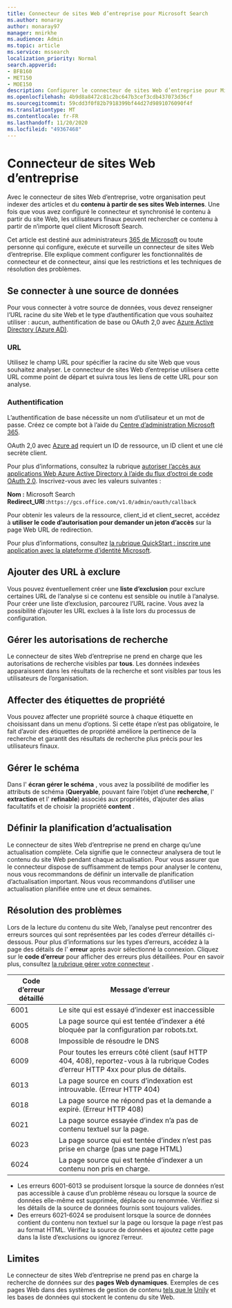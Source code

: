 ```yaml
---
title: Connecteur de sites Web d’entreprise pour Microsoft Search
ms.author: monaray
author: monaray97
manager: mnirkhe
ms.audience: Admin
ms.topic: article
ms.service: mssearch
localization_priority: Normal
search.appverid:
- BFB160
- MET150
- MOE150
description: Configurer le connecteur de sites Web d’entreprise pour Microsoft Search
ms.openlocfilehash: 4b9d8a8472c81c2bc647b3cef3cdb437073d36cf
ms.sourcegitcommit: 59cdd3f0f82b7918399bf44d27d9891076090f4f
ms.translationtype: MT
ms.contentlocale: fr-FR
ms.lasthandoff: 11/20/2020
ms.locfileid: "49367468"
---
```

<!-- markdownlint-disable no-inline-html -->
# <a name="enterprise-websites-connector"></a>Connecteur de sites Web d’entreprise

Avec le connecteur de sites Web d’entreprise, votre organisation peut indexer des articles et du **contenu à partir de ses sites Web internes**. Une fois que vous avez configuré le connecteur et synchronisé le contenu à partir du site Web, les utilisateurs finaux peuvent rechercher ce contenu à partir de n’importe quel client Microsoft Search.

Cet article est destiné aux administrateurs [365 de Microsoft](https://www.microsoft.com/microsoft-365) ou toute personne qui configure, exécute et surveille un connecteur de sites Web d’entreprise. Elle explique comment configurer les fonctionnalités de connecteur et de connecteur, ainsi que les restrictions et les techniques de résolution des problèmes.  

## <a name="connect-to-a-data-source"></a>Se connecter à une source de données

Pour vous connecter à votre source de données, vous devez renseigner l’URL racine du site Web et le type d’authentification que vous souhaitez utiliser : aucun, authentification de base ou OAuth 2,0 avec [Azure Active Directory (Azure AD)](https://docs.microsoft.com/azure/active-directory/).

### <a name="url"></a>URL

Utilisez le champ URL pour spécifier la racine du site Web que vous souhaitez analyser. Le connecteur de sites Web d’entreprise utilisera cette URL comme point de départ et suivra tous les liens de cette URL pour son analyse.

### <a name="authentication"></a>Authentification

L’authentification de base nécessite un nom d’utilisateur et un mot de passe. Créez ce compte bot à l’aide du [Centre d’administration Microsoft 365](https://admin.microsoft.com).

OAuth 2,0 avec [Azure ad](https://docs.microsoft.com/azure/active-directory/) requiert un ID de ressource, un ID client et une clé secrète client.

Pour plus d’informations, consultez la rubrique [autoriser l’accès aux applications Web Azure Active Directory à l’aide du flux d’octroi de code OAuth 2,0](https://docs.microsoft.com/azure/active-directory/develop/v1-protocols-oauth-code). Inscrivez-vous avec les valeurs suivantes :

**Nom :** Microsoft Search <br/>
**Redirect_URI :**`https://gcs.office.com/v1.0/admin/oauth/callback`

Pour obtenir les valeurs de la ressource, client_id et client_secret, accédez à **utiliser le code d’autorisation pour demander un jeton d’accès** sur la page Web URL de redirection.

Pour plus d’informations, consultez [la rubrique QuickStart : inscrire une application avec la plateforme d’identité Microsoft](https://docs.microsoft.com/azure/active-directory/develop/quickstart-register-app).

## <a name="add-urls-to-exclude"></a>Ajouter des URL à exclure

Vous pouvez éventuellement créer une **liste d’exclusion** pour exclure certaines URL de l’analyse si ce contenu est sensible ou inutile à l’analyse. Pour créer une liste d’exclusion, parcourez l’URL racine. Vous avez la possibilité d’ajouter les URL exclues à la liste lors du processus de configuration.

## <a name="manage-search-permissions"></a>Gérer les autorisations de recherche

Le connecteur de sites Web d’entreprise ne prend en charge que les autorisations de recherche visibles par **tous**. Les données indexées apparaissent dans les résultats de la recherche et sont visibles par tous les utilisateurs de l’organisation.

## <a name="assign-property-labels"></a>Affecter des étiquettes de propriété

Vous pouvez affecter une propriété source à chaque étiquette en choisissant dans un menu d’options. Si cette étape n’est pas obligatoire, le fait d’avoir des étiquettes de propriété améliore la pertinence de la recherche et garantit des résultats de recherche plus précis pour les utilisateurs finaux.

## <a name="manage-schema"></a>Gérer le schéma

Dans l' **écran gérer le schéma** , vous avez la possibilité de modifier les attributs de schéma (**Queryable**, pouvant faire l’objet d’une **recherche**, l' **extraction** et l' **refinable**) associés aux propriétés, d’ajouter des alias facultatifs et de choisir la propriété **content** .

## <a name="set-the-refresh-schedule"></a>Définir la planification d’actualisation

Le connecteur de sites Web d’entreprise ne prend en charge qu’une actualisation complète. Cela signifie que le connecteur analysera de tout le contenu du site Web pendant chaque actualisation. Pour vous assurer que le connecteur dispose de suffisamment de temps pour analyser le contenu, nous vous recommandons de définir un intervalle de planification d’actualisation important. Nous vous recommandons d’utiliser une actualisation planifiée entre une et deux semaines.

## <a name="troubleshooting"></a>Résolution des problèmes

Lors de la lecture du contenu du site Web, l’analyse peut rencontrer des erreurs sources qui sont représentées par les codes d’erreur détaillés ci-dessous. Pour plus d’informations sur les types d’erreurs, accédez à la page des détails de l' **erreur** après avoir sélectionné la connexion. Cliquez sur le **code d’erreur** pour afficher des erreurs plus détaillées. Pour en savoir plus, consultez [la rubrique gérer votre connecteur](https://docs.microsoft.com/microsoftsearch/manage-connector) .

 Code d’erreur détaillé | Message d’erreur
 --- | ---
 6001 | Le site qui est essayé d’indexer est inaccessible
 6005 | La page source qui est tentée d’indexer a été bloquée par la configuration par robots.txt.
 6008 | Impossible de résoudre le DNS
 6009 | Pour toutes les erreurs côté client (sauf HTTP 404, 408), reportez-vous à la rubrique Codes d’erreur HTTP 4xx pour plus de détails.
 6013 | La page source en cours d’indexation est introuvable. (Erreur HTTP 404)
 6018 | La page source ne répond pas et la demande a expiré. (Erreur HTTP 408)
 6021 | La page source essayée d’index n’a pas de contenu textuel sur la page.
 6023 | La page source qui est tentée d’index n’est pas prise en charge (pas une page HTML)
 6024 | La page source qui est tentée d’indexer a un contenu non pris en charge.

* Les erreurs 6001-6013 se produisent lorsque la source de données n’est pas accessible à cause d’un problème réseau ou lorsque la source de données elle-même est supprimée, déplacée ou renommée. Vérifiez si les détails de la source de données fournis sont toujours valides.
* Des erreurs 6021-6024 se produisent lorsque la source de données contient du contenu non textuel sur la page ou lorsque la page n’est pas au format HTML. Vérifiez la source de données et ajoutez cette page dans la liste d’exclusions ou ignorez l’erreur.

## <a name="limitations"></a>Limites

Le connecteur de sites Web d’entreprise ne prend pas en charge la recherche de données sur des **pages Web dynamiques**. Exemples de ces pages Web dans des systèmes de gestion de contenu [tels que le](https://www.atlassian.com/software/confluence) [Unily](https://www.unily.com/) et les bases de données qui stockent le contenu du site Web.
